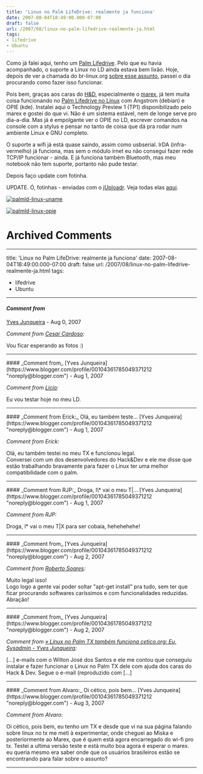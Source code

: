 ```yaml
---
title: 'Linux no Palm LifeDrive: realmente ja funciona'
date: 2007-08-04T18:49:00.000-07:00
draft: false
url: /2007/08/linux-no-palm-lifedrive-realmente-ja.html
tags: 
- lifedrive
- Ubuntu
---
```


Como já falei aqui, tenho um [Palm Lifedrive](http://cetico.org/tech/2006/11/ihu-palm-lifedrive.html). Pelo que eu havia acompanhado, o suporte a Linux no LD ainda estava bem lixão. Hoje, depois de ver a chamada do br-linux.org [sobre esse assunto](http://br-linux.org/linux/linux-no-treo-650-e-680-lifedrive-e-tx), passei o dia procurando como fazer isso funcionar.  
  
Pois bem, graças aos caras do [H&D](http://hackndev.com/images/hackndev-logo-os.png), especialmente o [marex](http://marex-hnd.blogspot.com), já tem muita coisa funcionando no [Palm Lifedrive no Linux](http://hackndev.com/palm/ld) com Angstrom (debian) e OPIE (kde). Instalei aqui o Technology Preview 1 (TP1) disponibilizado pelo marex e gostei do que vi. Não é um sistema estável, nem de longe serve pro dia-a-dia. Mas já é empolgante ver o OPIE no LD, escrever comandos na console com a stylus e pensar no tanto de coisa que dá pra rodar num ambiente Linux e GNU completo.  
  
O suporte a wifi já está quase saindo, assim como usbserial. IrDA (infra-vermelho) já funciona, mas sem o módulo irnet eu não consegui fazer rede TCP/IP funcionar - ainda. E já funciona também Bluetooth, mas meu notebook não tem suporte, portanto não pude testar.  
  
Depois faço update com fotinha.  
  
UPDATE. Ó, fotinhas - enviadas com o [jUploadr](http://juploadr.org/). Veja todas elas [aqui](http://flickr.com/photos/93543981@N00/sets/72157601271476441/).  
  
[![palmld-linux-uname](http://farm2.static.flickr.com/1203/1035054980_713d68c11e_m.jpg)](http://www.flickr.com/photos/93543981@N00/1035054980/ "Photo Sharing")  
  
[![palmld-linux-opie](http://farm2.static.flickr.com/1109/1034204211_c6ec2f48fc_m.jpg)](http://www.flickr.com/photos/93543981@N00/1034204211/ "Photo Sharing")
# Archived Comments
---
title: 'Linux no Palm LifeDrive: realmente ja funciona'
date: 2007-08-04T18:49:00.000-07:00
draft: false
url: /2007/08/linux-no-palm-lifedrive-realmente-ja.html
tags: 
- lifedrive
- Ubuntu
---

#### _Comment from_
[Yves Junqueira](https://www.blogger.com/profile/00104361785049371212 "noreply@blogger.com") - <time datetime="2007-08-05T14:12:00.000-07:00">Aug 0, 2007</time>

_Comment from [Cesar Cardoso](http://fudeblog.zyakannazio.eti.br):_  
  
Vou ficar esperando as fotos :)
<hr />
#### _Comment from_
[Yves Junqueira](https://www.blogger.com/profile/00104361785049371212 "noreply@blogger.com") - <time datetime="2007-08-06T03:47:00.000-07:00">Aug 1, 2007</time>

_Comment from [Licio](http://blog.licio.eti.br):_  
  
Eu vou testar hoje no meu LD.
<hr />
#### _Comment from Erick:_ Olá, eu também teste...
[Yves Junqueira](https://www.blogger.com/profile/00104361785049371212 "noreply@blogger.com") - <time datetime="2007-08-06T04:47:00.000-07:00">Aug 1, 2007</time>

_Comment from Erick:_  
  
Olá, eu também testei no meu TX e funcionou legal.  
Conversei com um dos desenvolvedores do Hack&Dev e ele me disse que estão trabalhando bravamente para fazer o Linux ter uma melhor compatibilidade com o palm.
<hr />
#### _Comment from RJP:_ Droga, l\* vai o meu T|...
[Yves Junqueira](https://www.blogger.com/profile/00104361785049371212 "noreply@blogger.com") - <time datetime="2007-08-06T13:50:00.000-07:00">Aug 1, 2007</time>

_Comment from RJP:_  
  
Droga, l\* vai o meu T|X para ser cobaia, hehehehehe!
<hr />
#### _Comment from_
[Yves Junqueira](https://www.blogger.com/profile/00104361785049371212 "noreply@blogger.com") - <time datetime="2007-08-07T08:31:00.000-07:00">Aug 2, 2007</time>

_Comment from [Roberto Soares](http://rcsoares.blogspot.com):_  
  
Muito legal isso!  
Logo logo a gente vai poder soltar "apt-get install" pra tudo, sem ter que ficar procurando softwares caríssimos e com funcionalidades reduzidas.  
Abração!
<hr />
#### _Comment from_
[Yves Junqueira](https://www.blogger.com/profile/00104361785049371212 "noreply@blogger.com") - <time datetime="2007-08-21T07:11:00.000-07:00">Aug 2, 2007</time>

_Comment from [» Linux no Palm TX também funciona cetico.org: Eu, Sysadmin - Yves Junqueira](http://cetico.org/tech/2007/08/linux-no-palm-tx-tambem-funciona.html):_  
  
\[...\] e-mails com o Wilton José dos Santos e ele me contou que conseguiu instalar e fazer funcionar o Linux no Palm TX dele com ajuda dos caras do Hack & Dev. Segue o e-mail (reproduzido com \[...\]
<hr />
#### _Comment from Alvaro:_ Oi cético, pois bem...
[Yves Junqueira](https://www.blogger.com/profile/00104361785049371212 "noreply@blogger.com") - <time datetime="2007-08-29T02:46:00.000-07:00">Aug 3, 2007</time>

_Comment from Alvaro:_  
  
Oi cético, pois bem, eu tenho um TX e desde que vi na sua página falando sobre linux no tx me meti à experimentar, onde cheguei ao Miska e posteriormente ao Marex, que é quem está agora encarregado do wi-fi pro tx. Testei a ultima versão teste e está muito boa agora é esperar o marex.  
eu queria mesmo era saber onde que os usuários brasileiros estão se encontrando para falar sobre o assunto?
<hr />

